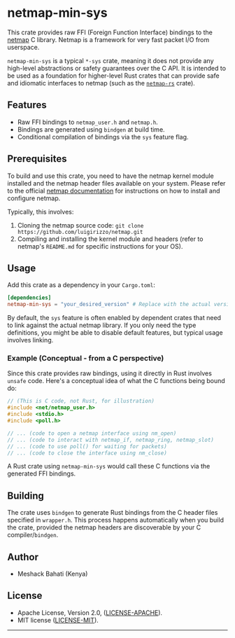 # netmap-min-sys

This crate provides raw FFI (Foreign Function Interface) bindings to the [netmap](http://info.iet.unipi.it/~luigi/netmap/) C library. Netmap is a framework for very fast packet I/O from userspace.

`netmap-min-sys` is a typical `*-sys` crate, meaning it does not provide any high-level abstractions or safety guarantees over the C API. It is intended to be used as a foundation for higher-level Rust crates that can provide safe and idiomatic interfaces to netmap (such as the [`netmap-rs`](https://crates.io/crates/netmap-rs) crate).

## Features

*   Raw FFI bindings to `netmap_user.h` and `netmap.h`.
*   Bindings are generated using `bindgen` at build time.
*   Conditional compilation of bindings via the `sys` feature flag.

## Prerequisites

To build and use this crate, you need to have the netmap kernel module installed and the netmap header files available on your system. Please refer to the official [netmap documentation](https://github.com/luigirizzo/netmap) for instructions on how to install and configure netmap.

Typically, this involves:
1.  Cloning the netmap source code: `git clone https://github.com/luigirizzo/netmap.git`
2.  Compiling and installing the kernel module and headers (refer to netmap's `README.md` for specific instructions for your OS).

## Usage

Add this crate as a dependency in your `Cargo.toml`:

```toml
[dependencies]
netmap-min-sys = "your_desired_version" # Replace with the actual version
```

By default, the `sys` feature is often enabled by dependent crates that need to link against the actual netmap library. If you only need the type definitions, you might be able to disable default features, but typical usage involves linking.

### Example (Conceptual - from a C perspective)

Since this crate provides raw bindings, using it directly in Rust involves `unsafe` code. Here's a conceptual idea of what the C functions being bound do:

```c
// (This is C code, not Rust, for illustration)
#include <net/netmap_user.h>
#include <stdio.h>
#include <poll.h>

// ... (code to open a netmap interface using nm_open)
// ... (code to interact with netmap_if, netmap_ring, netmap_slot)
// ... (code to use poll() for waiting for packets)
// ... (code to close the interface using nm_close)
```

A Rust crate using `netmap-min-sys` would call these C functions via the generated FFI bindings.

## Building

The crate uses `bindgen` to generate Rust bindings from the C header files specified in `wrapper.h`. This process happens automatically when you build the crate, provided the netmap headers are discoverable by your C compiler/`bindgen`.

## Author

*   Meshack Bahati (Kenya)

## License
*   Apache License, Version 2.0, ([LICENSE-APACHE](LICENSE-APACHE)).
*   MIT license ([LICENSE-MIT](LICENSE-MIT)).


---

